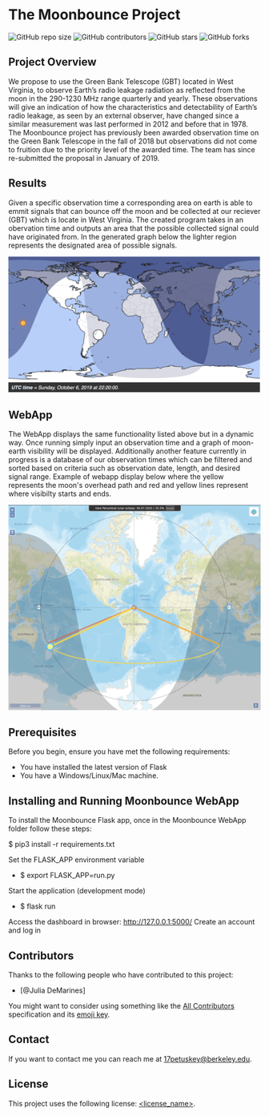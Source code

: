 # The Moonbounce Project

<!--- These are examples. See https://shields.io for others or to customize this set of shields. You might want to include dependencies, project status and licence info here --->

![GitHub repo size](https://img.shields.io/github/repo-size/Alek99/Moonbounce)
![GitHub contributors](https://img.shields.io/github/contributors/Alek99/Moonbounce)
![GitHub stars](https://img.shields.io/github/stars/Alek99/Moonbounce?style=social)
![GitHub forks](https://img.shields.io/github/forks/Alek99/Moonbounce?style=social)

## Project Overview
We propose to use the Green Bank Telescope (GBT) located in West Virginia, to observe Earth’s radio leakage radiation as reflected from the moon in the 290-1230 MHz range quarterly and yearly. These observations will give an indication of how the characteristics and detectability of Earth’s radio leakage, as seen by an external observer, have changed since a similar measurement was last performed in 2012 and before that in 1978. The Moonbounce project has previously been awarded observation time on the Green Bank Telescope in the fall of 2018 but observations did not come to fruition due to the priority level of the awarded time. The team has since re-submitted the proposal in January of 2019. 

## Results
Given a specific observation time a corresponding area on earth is able to emmit signals that can bounce off the moon and be collected at our reciever (GBT) which is locate in West Virginia. The created program takes in an obervation time and outputs an area that the possible collected signal could have originated from. In the generated graph below the lighter region represents the designated area of possible signals.

![alt text](https://github.com/Alek99/Moonbounce/blob/master/October6ObservationExample.png)

## WebApp

The WebApp displays the same functionality listed above but in a dynamic way. Once running simply input an observation time and a graph of moon-earth visibility will be displayed. Additionally another feature currently in progress is a database of our observation times which can be filtered and sorted based on criteria such as observation date, length, and desired signal range. Example of webapp display below where the yellow represents the moon's overhead path and red and yellow lines represent where visibilty starts and ends.

![alt text](https://github.com/Alek99/Moonbounce/blob/master/Screen%20Shot%202020-04-15%20at%2011.54.22%20AM.png)


## Prerequisites

Before you begin, ensure you have met the following requirements:
<!--- These are just example requirements. Add, duplicate or remove as required --->
* You have installed the latest version of Flask
* You have a Windows/Linux/Mac machine.

## Installing and Running Moonbounce WebApp

To install the Moonbounce Flask app, once in the Moonbounce WebApp folder follow these steps:

$ pip3 install -r requirements.txt 

Set the FLASK_APP environment variable 

* $ export FLASK_APP=run.py 

Start the application (development mode) 

* $ flask run 

Access the dashboard in browser: http://127.0.0.1:5000/ 
Create an account and log in 

## Contributors

Thanks to the following people who have contributed to this project:

* [@Julia DeMarines]

You might want to consider using something like the [All Contributors](https://github.com/all-contributors/all-contributors) specification and its [emoji key](https://allcontributors.org/docs/en/emoji-key).

## Contact

If you want to contact me you can reach me at 17petuskey@berkeley.edu.

## License
<!--- If you're not sure which open license to use see https://choosealicense.com/--->

This project uses the following license: [<license_name>](<link>).
